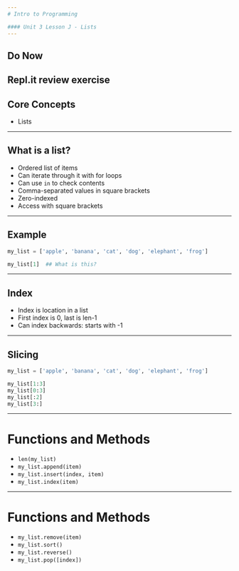 ```yaml
---
# Intro to Programming

#### Unit 3 Lesson J - Lists
---
```

## Do Now

Repl.it review exercise
---
## Core Concepts

* Lists
---
## What is a list?

* Ordered list of items
* Can iterate through it with for loops
* Can use `in` to check contents
* Comma-separated values in square brackets
* Zero-indexed
* Access with square brackets
---
## Example

```python
my_list = ['apple', 'banana', 'cat', 'dog', 'elephant', 'frog']

my_list[1]  ## What is this?
```
---
## Index

* Index is location in a list
* First index is 0, last is len-1
* Can index backwards: starts with -1
---
## Slicing

```python
my_list = ['apple', 'banana', 'cat', 'dog', 'elephant', 'frog']

my_list[1:3] 
my_list[0:3]
my_list[:2]
my_list[3:]
```
---
# Functions and Methods

* `len(my_list)`
* `my_list.append(item)`
* `my_list.insert(index, item)`
* `my_list.index(item)`
---
# Functions and Methods
* `my_list.remove(item)`
* `my_list.sort()`
* `my_list.reverse()`
* `my_list.pop([index])`
